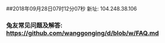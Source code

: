 ##2018年09月28日07时12分07秒 新址: 104.248.38.106
### 兔友常见问题及解答: https://github.com/wanggonging/d/blob/w/FAQ.md
